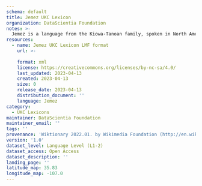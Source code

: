```yaml
---
schema: default
title: Jemez UKC Lexicon
organization: DataScientia Foundation
notes: >-
  Jemez is a language from the Kiowa-Tanoan family, spoken in North America. The UKC Lexicon of Jemez is represented as a lexico-semantic network. It consists of words, word senses, synsets, as well as sense-level and synset-level relationships.
resources:
  - name: Jemez UKC Lexicon LMF format
    url: >-
      
    format: xml
    license: https://creativecommons.org/licenses/by-nc-sa/4.0/
    last_updated: 2023-04-13
    created: 2023-04-13
    size: 0
    release_date: 2023-04-13
    distribution_document: ''
    language: Jemez
category:
  - UKC Lexicons
maintainer: DataScientia Foundation
maintainer_email: ''
tags: ''
provenance: 'Wiktionary 2022.01. by Wikimedia Foundation (http://en.wiktionary.org); Princeton WordNet 2.1 by Princeton University (https://wordnet.princeton.edu)'
version: '1.0'
dataset_level: Language Level (L1-2)
dataset_access: Open Access
dataset_description: ''
landing_page: ''
latitude_map: 35.83
longitude_map: -107.0
---
```

